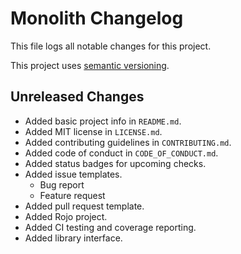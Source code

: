 # Monolith Changelog
This file logs all notable changes for this project.

This project uses [semantic versioning](https://semver.org/).

## Unreleased Changes
* Added basic project info in `README.md`.
* Added MIT license in `LICENSE.md`.
* Added contributing guidelines in `CONTRIBUTING.md`.
* Added code of conduct in `CODE_OF_CONDUCT.md`.
* Added status badges for upcoming checks.
* Added issue templates.
	* Bug report
	* Feature request
* Added pull request template.
* Added Rojo project.
* Added CI testing and coverage reporting.
* Added library interface.
